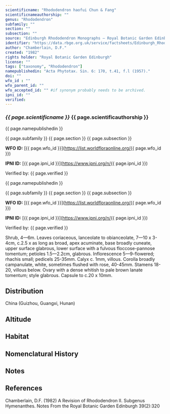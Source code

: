 ```yaml
---
scientificname: "Rhododendron haofui Chun & Fang"
scientificnameauthorship: ""
genus: "Rhododendron"
subfamily: ""
section: ""
subsection: ""
source: "Edinburgh Rhododendron Monographs – Royal Botanic Garden Edinburgh"
identifier: "https://data.rbge.org.uk/service/factsheets/Edinburgh_Rhododendron_Monographs.xhtml"
author: "Chamberlain, D.F."
created: "1982"
rights holder: "Royal Botanic Garden Edinburgh"
license: ""
tags: ["taxonomy", "Rhododendron"]
namepublishedin: "Acta Phytotax. Sin. 6: 170, t.41, f.l (1957)."
doi: ""
wfo_id : ""
wfo_parent_id: ""
wfo_accepted_id: "" #if synonym probably needs to be archived.                      
ipni_id: ""
verified:
---
```

### _{{ page.scientificname }}_ {{ page.scientificauthorship }}
 {{ page.namepublishedin }}

{{ page.subfamily }} {{ page.section }} {{ page.subsection }}

**WFO ID:** [{{ page.wfo_id }}](https://list.worldfloraonline.org/{{ page.wfo_id }})

**IPNI ID:** [{{ page.ipni_id }}](https://www.ipni.org/n/{{ page.ipni_id }})

Verified by: {{ page.verified }}

 {{ page.namepublishedin }}

{{ page.subfamily }} {{ page.section }} {{ page.subsection }}

**WFO ID:** [{{ page.wfo_id }}](https://list.worldfloraonline.org/{{ page.wfo_id }})

**IPNI ID:** [{{ page.ipni_id }}](https://www.ipni.org/n/{{ page.ipni_id }})

Verified by: {{ page.verified }}



Shrub, 4—6m. Leaves coriaceous, lanceolate to obianceolate, 7—10 x 3-4cm, c.2.5 x as long as broad, apex acuminate, base broadly cuneate, upper surface glabrous, lower surface with a fulvous floccose-pannose tomentum; petioles 1.5—2.2cm, glabrous. Inflorescence 5—9-flowered; rhachis small; pedicels 25-35mm. Calyx c. 1mm, villous. Corolla broadly campanulate, white, sometimes flushed with rose, 40-45mm. Stamens 18-20, villous below. Ovary with a dense whitish to pale brown lanate tomentum; style glabrous. Capsule to c.20 x 10mm.

## Distribution
China (Guizhou, Guangxi, Hunan)

## Altitude


## Habitat


## Nomenclatural History

                       
## Notes


## References

Chamberlain, D.F. (1982) A Revision of Rhododendron II. Subgenus Hymenanthes. Notes From the Royal Botanic Garden Edinburgh 39(2):320
